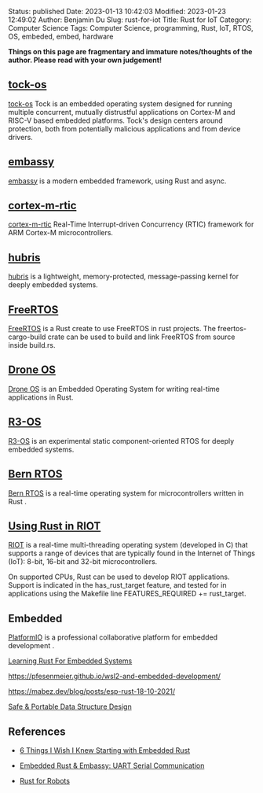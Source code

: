 Status: published
Date: 2023-01-13 10:42:03
Modified: 2023-01-23 12:49:02
Author: Benjamin Du
Slug: rust-for-iot
Title: Rust for IoT
Category: Computer Science
Tags: Computer Science, programming, Rust, IoT, RTOS, OS, embeded, embed, hardware

**Things on this page are fragmentary and immature notes/thoughts of the author. Please read with your own judgement!**

## [tock-os](https://github.com/tock/tock)
[tock-os](https://github.com/tock/tock)
Tock is an embedded operating system designed for running multiple concurrent, 
mutually distrustful applications on Cortex-M and RISC-V based embedded platforms. 
Tock's design centers around protection, both from potentially malicious applications and from device drivers.

## [embassy](https://github.com/embassy-rs/embassy)
[embassy](https://github.com/embassy-rs/embassy)
is a modern embedded framework, using Rust and async.

## [cortex-m-rtic](https://github.com/rtic-rs/cortex-m-rtic)
[cortex-m-rtic](https://github.com/rtic-rs/cortex-m-rtic)
Real-Time Interrupt-driven Concurrency (RTIC) framework for ARM Cortex-M microcontrollers.

## [hubris](https://github.com/oxidecomputer/hubris)
[hubris](https://github.com/oxidecomputer/hubris)
is a lightweight, memory-protected, message-passing kernel for deeply embedded systems.

## [FreeRTOS](https://github.com/lobaro/FreeRTOS-rust)
[FreeRTOS](https://github.com/lobaro/FreeRTOS-rust)
is a Rust create to use FreeRTOS in rust projects. 
The freertos-cargo-build crate can be used to build and link FreeRTOS from source inside build.rs.

## [Drone OS](https://www.drone-os.com/)
[Drone OS](https://www.drone-os.com/)
is an Embedded Operating System for writing real-time applications in Rust.

## [R3-OS](https://crates.io/crates/r3)
[R3-OS](https://crates.io/crates/r3)
is an experimental static component-oriented RTOS for deeply embedded systems.

## [Bern RTOS](https://bern-rtos.org/)
[Bern RTOS](https://bern-rtos.org/)
is a real-time operating system for microcontrollers written in Rust
.

## [Using Rust in RIOT](https://doc.riot-os.org/using-rust.html)

[RIOT](https://github.com/RIOT-OS/RIOT)
is a real-time multi-threading operating system (developed in C)
that supports a range of devices 
that are typically found in the Internet of Things (IoT): 8-bit, 16-bit and 32-bit microcontrollers.

On supported CPUs, 
Rust can be used to develop RIOT applications. 
Support is indicated in the has_rust_target feature, 
and tested for in applications using the Makefile line FEATURES_REQUIRED += rust_target.

## Embedded

[PlatformIO](https://platformio.org/)
is a professional collaborative platform for embedded development
.


[Learning Rust For Embedded Systems](https://www.embeddedrelated.com/showarticle/1432.php)

https://pfesenmeier.github.io/wsl2-and-embedded-development/

https://mabez.dev/blog/posts/esp-rust-18-10-2021/

[Safe & Portable Data Structure Design](https://www.youtube.com/watch?v=1UtklNrB8XA&t=1619s)

## References

- [6 Things I Wish I Knew Starting with Embedded Rust](https://apollolabsblog.hashnode.dev/6-things-i-wish-i-knew-starting-with-embedded-rust)

- [Embedded Rust & Embassy: UART Serial Communication](https://apollolabsblog.hashnode.dev/embedded-rust-embassy-uart-serial-communication)

- [Rust for Robots](https://www.legendu.net/misc/blog/rust-for-robots)
